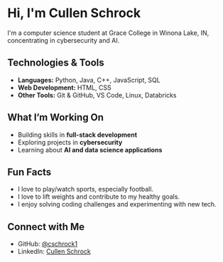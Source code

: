 # Hi, I'm Cullen Schrock
I'm a computer science student at Grace College in Winona Lake, IN, concentrating in cybersecurity and AI. 

## Technologies & Tools
- **Languages:** Python, Java, C++, JavaScript, SQL  
- **Web Development:** HTML, CSS
- **Other Tools:** Git & GitHub, VS Code, Linux, Databricks 

## What I’m Working On
- Building skills in **full-stack development**  
- Exploring projects in **cybersecurity**  
- Learning about **AI and data science applications**

## Fun Facts
- I love to play/watch sports, especially football.
- I love to lift weights and contribute to my healthy goals.
- I enjoy solving coding challenges and experimenting with new tech.  

## Connect with Me
- GitHub: [@cschrock1](https://github.com/cschrock1)  
- LinkedIn: [Cullen Schrock](www.linkedin.com/in/cullen-schrock-a713b819b)
